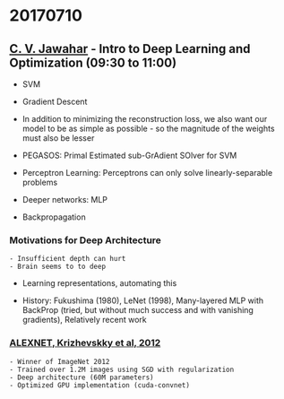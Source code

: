 # 20170710

## [C. V. Jawahar](https://faculty.iiit.ac.in/~jawahar/) - Intro to Deep Learning and Optimization (09:30 to 11:00)

- SVM

- Gradient Descent

- In addition to minimizing the reconstruction loss, we also want our model to be as simple as possible - so the magnitude of the weights must also be lesser

- PEGASOS: Primal Estimated sub-GrAdient SOlver for SVM

- Perceptron Learning: Perceptrons can only solve linearly-separable problems

- Deeper networks: MLP

- Backpropagation

### Motivations for Deep Architecture
    - Insufficient depth can hurt
    - Brain seems to to deep

- Learning representations, automating this

- History: Fukushima (1980), LeNet (1998), Many-layered MLP with BackProp (tried, but without much success and with vanishing gradients), Relatively recent work

### [ALEXNET, Krizhevskky et al, 2012](https://papers.nips.cc/paper/4824-imagenet-classification-with-deep-convolutional-neural-networks.pdf)
    - Winner of ImageNet 2012
    - Trained over 1.2M images using SGD with regularization
    - Deep architecture (60M parameters)
    - Optimized GPU implementation (cuda-convnet)
